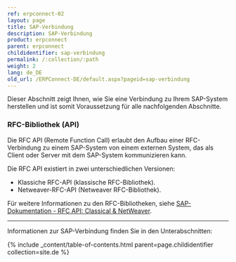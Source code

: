 ```yaml
---
ref: erpconnect-02
layout: page
title: SAP-Verbindung
description: SAP-Verbindung
product: erpconnect
parent: erpconnect
childidentifier: sap-verbindung
permalink: /:collection/:path
weight: 2
lang: de_DE
old_url: /ERPConnect-DE/default.aspx?pageid=sap-verbindung
---
```


Dieser Abschnitt zeigt Ihnen, wie Sie eine Verbindung zu Ihrem SAP-System herstellen und ist somit Voraussetzung für alle nachfolgenden Abschnitte.

### RFC-Bibliothek (API)
Die RFC API (Remote Function Call) erlaubt den Aufbau einer RFC-Verbindung zu einem SAP-System von einem externen System, 
das als Client oder Server mit dem SAP-System kommunizieren kann. 

Die RFC API existiert in zwei unterschiedlichen Versionen: 
- Klassiche RFC-API (klassische RFC-Bibliothek).
- Netweaver-RFC-API (Netweaver RFC-Bibliothek). 

Für weitere Informationen zu den RFC-Bibliotheken, siehe [SAP-Dokumentation - RFC API: Classical & NetWeaver](https://help.sap.com/saphelp_nwpi71/helpdata/de/45/18e96cd26321a1e10000000a1553f6/frameset.htm).

*****
Informationen zur SAP-Verbindung finden Sie in den Unterabschnitten:

{% include _content/table-of-contents.html parent=page.childidentifier collection=site.de %}